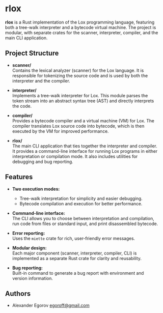 # rlox

**rlox** is a Rust implementation of the Lox programming language, featuring both a tree-walk interpreter and a bytecode virtual machine. The project is modular, with separate crates for the scanner, interpreter, compiler, and the main CLI application.

## Project Structure

- **scanner/**  
  Contains the lexical analyzer (scanner) for the Lox language. It is responsible for tokenizing the source code and is used by both the interpreter and the compiler.

- **interpreter/**  
  Implements a tree-walk interpreter for Lox. This module parses the token stream into an abstract syntax tree (AST) and directly interprets the code.

- **compiler/**  
  Provides a bytecode compiler and a virtual machine (VM) for Lox. The compiler translates Lox source code into bytecode, which is then executed by the VM for improved performance.

- **rlox/**  
  The main CLI application that ties together the interpreter and compiler. It provides a command-line interface for running Lox programs in either interpretation or compilation mode. It also includes utilities for debugging and bug reporting.

## Features

- **Two execution modes:**  
  - Tree-walk interpretation for simplicity and easier debugging.
  - Bytecode compilation and execution for better performance.

- **Command-line interface:**  
  The CLI allows you to choose between interpretation and compilation, run code from files or standard input, and print disassembled bytecode.

- **Error reporting:**  
  Uses the `miette` crate for rich, user-friendly error messages.

- **Modular design:**  
  Each major component (scanner, interpreter, compiler, CLI) is implemented as a separate Rust crate for clarity and reusability.

- **Bug reporting:**  
  Built-in command to generate a bug report with environment and version information.

## Authors

- Alexander Egorov <egoroff@gmail.com> 